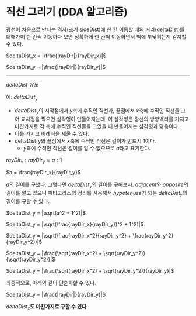 # 직선 그리기 (DDA 알고리즘)
광선이 처음으로 만나는 격자(초기 sideDist)에 한 칸 이동할 때의 거리(deltaDist)를 더해가며 한 칸씩 이동하다 보면 정확하게 한 칸씩 이동하면서 벽에 부딪히는지 감지할 수 있다.

$deltaDist_x = |\frac{|rayDir|}{rayDir_x}|$

$deltaDist_y = |\frac{|rayDir|}{rayDir_y}|$

---

$deltaDist$ *유도*

예: $deltaDist_y$
- $deltaDist_y$의 시작점에서 $y$축에 수직인 직선과, 끝점에서 $x$축에 수직인 직선을 그어 교차점을 찍으면 삼각형이 만들어지는데, 이 삼각형은 광선의 방향벡터를 가지고 마찬가지로 각 축에 수직인 직선들을 그었을 때 만들어지는 삼각형과 닮음이다.
- 이를 가지고 비례식을 세울 수 있다.
- deltaDist_y의 끝점에서 $x$축에 수직인 직선은 길이가 반드시 1이다.
  - $y$축에 수직인 직선은 길이를 알 수 없으므로 $a$라고 표기한다.

$rayDir_x : rayDir_y = a : 1$

$a = \frac{rayDir_x}{rayDir_y}$

$a$의 길이를 구했다. 그렇다면 $deltaDist_y$의 길이를 구해보자.
$adjacent$와 $opposite$의 길이를 알고 있으니 피타고라스의 정리를 사용해서 $hypotenuse$가 되는 $deltaDist_y$의 길이를 구할 수 있다.

$deltaDist_y = |\sqrt(a^2 + 1^2)|$

$deltaDist_y = |\sqrt(\frac{rayDir_x}{rayDir_y})^2 + 1^2)|$

$deltaDist_y = |\sqrt(\frac{rayDir_x^2}{rayDir_y^2} + \frac{rayDir_y^2}{rayDir_y^2})|$

$deltaDist_y = |\frac{\sqrt(rayDir_x^2) + \sqrt(rayDir_y^2)}{\sqrt(rayDir_y^2)}|$

$deltaDist_y = |\frac{\sqrt(rayDir_x^2) + \sqrt(rayDir_y^2)}{rayDir_y}|$

최종적으로, 아래와 같이 단순화할 수 있다.

$deltaDist_y = |\frac{|rayDir|}{rayDir_y}|$

$deltaDist_x$**도 마찬가지로 구할 수 있다.**
